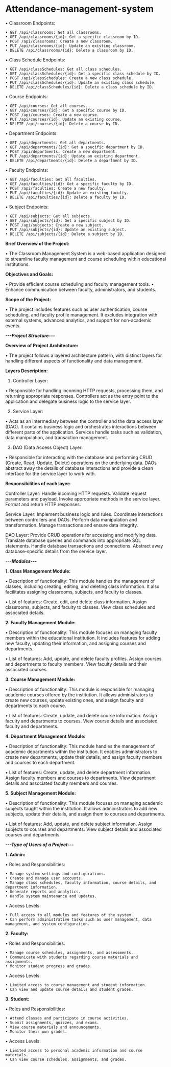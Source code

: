 # Attendance-management-system

• Classroom Endpoints:

	• GET /api/classrooms: Get all classrooms.
	• GET /api/classrooms/{id}: Get a specific classroom by ID.
	• POST /api/classrooms: Create a new classroom.
	• PUT /api/classrooms/{id}: Update an existing classroom.
	• DELETE /api/classrooms/{id}: Delete a classroom by ID.

• Class Schedule Endpoints:

	• GET /api/classSchedules: Get all class schedules.
	• GET /api/classSchedules/{id}: Get a specific class schedule by ID.
	• POST /api/classSchedules: Create a new class schedule.
	• PUT /api/classSchedules/{id}: Update an existing class schedule.
	• DELETE /api/classSchedules/{id}: Delete a class schedule by ID.

• Course Endpoints:

	• GET /api/courses: Get all courses.
	• GET /api/courses/{id}: Get a specific course by ID.
	• POST /api/courses: Create a new course.
	• PUT /api/courses/{id}: Update an existing course.
	• DELETE /api/courses/{id}: Delete a course by ID.

• Department Endpoints:

	• GET /api/departments: Get all departments.
	• GET /api/departments/{id}: Get a specific department by ID.
	• POST /api/departments: Create a new department.
	• PUT /api/departments/{id}: Update an existing department.
	• DELETE /api/departments/{id}: Delete a department by ID.

• Faculty Endpoints:

	• GET /api/faculties: Get all faculties.
	• GET /api/faculties/{id}: Get a specific faculty by ID.
	• POST /api/faculties: Create a new faculty.
	• PUT /api/faculties/{id}: Update an existing faculty.
	• DELETE /api/faculties/{id}: Delete a faculty by ID.

• Subject Endpoints:

	• GET /api/subjects: Get all subjects.
	• GET /api/subjects/{id}: Get a specific subject by ID.
	• POST /api/subjects: Create a new subject.
	• PUT /api/subjects/{id}: Update an existing subject.
	• DELETE /api/subjects/{id}: Delete a subject by ID.

**Brief Overview of the Project:**

• The Classroom Management System is a web-based application designed to streamline faculty management and course scheduling within educational institutions.

**Objectives and Goals:**

• Provide efficient course scheduling and faculty management tools.
• Enhance communication between faculty, administrators, and students.

**Scope of the Project:**

• The project includes features such as user authentication, course scheduling, and faculty profile management. It excludes integration with external systems, advanced analytics, and support for non-academic events.

**_---Project Structure---_**


**Overview of Project Architecture:**

• The project follows a layered architecture pattern, with distinct layers for handling different aspects of functionality and data management.

**Layers Description:**

1. Controller Layer: 

  • Responsible for handling incoming HTTP requests, processing them, and returning appropriate responses. Controllers act as the entry point to the application and delegate business logic to the service layer.

2. Service Layer: 

  • Acts as an intermediary between the controller and the data access layer (DAO). It contains business logic and orchestrates interactions between different parts of the application. Services handle tasks such as validation, data manipulation, and transaction management.

3. DAO (Data Access Object) Layer:

  • Responsible for interacting with the database and performing CRUD (Create, Read, Update, Delete) operations on the underlying data. DAOs abstract away the details of database interactions and provide a clean interface for the service layer to work with.

**Responsibilities of each layer:**

Controller Layer:
Handle incoming HTTP requests.
Validate request parameters and payload.
Invoke appropriate methods in the service layer.
Format and return HTTP responses.

Service Layer:
Implement business logic and rules.
Coordinate interactions between controllers and DAOs.
Perform data manipulation and transformation.
Manage transactions and ensure data integrity.

DAO Layer:
Provide CRUD operations for accessing and modifying data.
Translate database queries and commands into appropriate SQL statements.
Handle database transactions and connections.
Abstract away database-specific details from the service layer.


_**---Modules---**_

**1. Class Management Module:**

• Description of functionality: This module handles the management of classes, including creating, editing, and deleting class information. It also facilitates assigning classrooms, subjects, and faculty to classes.

• List of features:
Create, edit, and delete class information.
Assign classrooms, subjects, and faculty to classes.
View class schedules and associated details.

**2. Faculty Management Module:**

• Description of functionality: This module focuses on managing faculty members within the educational institution. It includes features for adding new faculty, updating their information, and assigning courses and departments.

• List of features:
Add, update, and delete faculty profiles.
Assign courses and departments to faculty members.
View faculty details and their associated courses.

**3. Course Management Module:**

• Description of functionality: This module is responsible for managing academic courses offered by the institution. It allows administrators to create new courses, update existing ones, and assign faculty and departments to each course.

• List of features:
Create, update, and delete course information.
Assign faculty and departments to courses.
View course details and associated faculty and departments.

**4. Department Management Module:**

• Description of functionality: This module handles the management of academic departments within the institution. It enables administrators to create new departments, update their details, and assign faculty members and courses to each department.

• List of features:
Create, update, and delete department information.
Assign faculty members and courses to departments.
View department details and associated faculty members and courses.

**5. Subject Management Module:**

• Description of functionality: This module focuses on managing academic subjects taught within the institution. It allows administrators to add new subjects, update their details, and assign them to courses and departments.

• List of features:
Add, update, and delete subject information.
Assign subjects to courses and departments.
View subject details and associated courses and departments.




_**---Type of Users of a Project---**_

**1. Admin:**

• Roles and Responsibilities:

    • Manage system settings and configurations.
    • Create and manage user accounts.
    • Manage class schedules, faculty information, course details, and department information.
    • Generate reports and analytics.
    • Handle system maintenance and updates.

• Access Levels:

    • Full access to all modules and features of the system.
    • Can perform administrative tasks such as user management, data management, and system configuration.

**2. Faculty:**

• Roles and Responsibilities:
    
    • Manage course schedules, assignments, and assessments.
    • Communicate with students regarding course materials and assignments.
    • Monitor student progress and grades.

• Access Levels:

    • Limited access to course management and student information.
    • Can view and update course details and student grades.

**3. Student:**

• Roles and Responsibilities:

    • Attend classes and participate in course activities.
    • Submit assignments, quizzes, and exams.
    • View course materials and announcements.
    • Monitor their own grades.

• Access Levels:

    • Limited access to personal academic information and course materials.
    • Can view course schedules, assignments, and grades.
